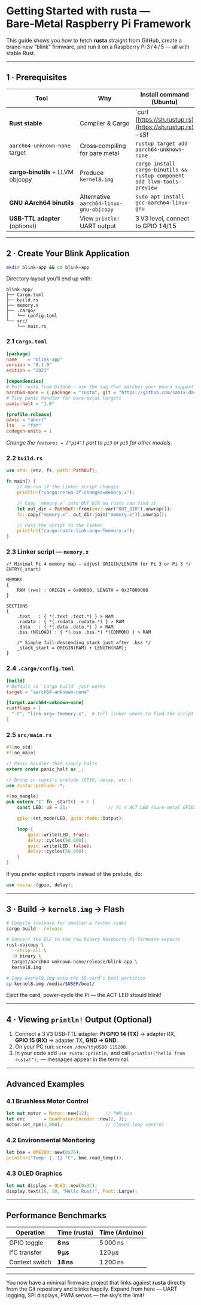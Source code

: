 # Getting Started with **rusta** — Bare‑Metal Raspberry Pi Framework

This guide shows you how to fetch **rusta** straight from GitHub, create a brand‑new “blink” firmware, and run it on a Raspberry Pi 3 / 4 / 5 — all with stable Rust.

---

## 1 · Prerequisites

| Tool                              | Why                                     | Install command (Ubuntu)                                                  |      |
| --------------------------------- | --------------------------------------- | ------------------------------------------------------------------------- | ---- |
| **Rust stable**                   | Compiler & Cargo                        | \`curl [https://sh.rustup.rs](https://sh.rustup.rs) -sSf                  | sh\` |
| `aarch64‑unknown‑none` target     | Cross‑compiling for bare metal          | `rustup target add aarch64-unknown-none`                                  |      |
| **cargo‑binutils** + LLVM objcopy | Produce `kernel8.img`                   | `cargo install cargo-binutils && rustup component add llvm-tools-preview` |      |
| **GNU AArch64 binutils**          | Alternative `aarch64-linux-gnu-objcopy` | `sudo apt install gcc-aarch64-linux-gnu`                                  |      |
| **USB‑TTL adapter** (optional)    | View `println!` UART output             | 3 V3 level, connect to GPIO 14/15                                         |      |

---

## 2 · Create Your Blink Application

```bash
mkdir blink-app && cd blink-app
```

Directory layout you’ll end up with:

```
blink-app/
├── Cargo.toml
├── build.rs
├── memory.x
├── .cargo/
│   └── config.toml
└── src/
    └── main.rs
```

### 2.1 `Cargo.toml`

```toml
[package]
name    = "blink-app"
version = "0.1.0"
edition = "2021"

[dependencies]
# Pull rusta from GitHub — use the tag that matches your board support
aarch64-none = { package = "rusta", git = "https://github.com/sanix-darker/rusta", default-features = false, features = ["pi4"] }
# Tiny panic handler for bare‑metal targets
panic-halt = "1.0"

[profile.release]
panic = "abort"
lto   = "fat"
codegen-units = 1
```

*Change the `features = ["pi4"]` part to `pi3` or `pi5` for other models.*

### 2.2 `build.rs`

```rust
use std::{env, fs, path::PathBuf};

fn main() {
    // Re‑run if the linker script changes
    println!("cargo:rerun-if-changed=memory.x");

    // Copy `memory.x` into OUT_DIR so rustc can find it
    let out_dir = PathBuf::from(env::var("OUT_DIR").unwrap());
    fs::copy("memory.x", out_dir.join("memory.x")).unwrap();

    // Pass the script to the linker
    println!("cargo:rustc-link-arg=-Tmemory.x");
}
```

### 2.3 Linker script — `memory.x`

```ld
/* Minimal Pi 4 memory map — adjust ORIGIN/LENGTH for Pi 3 or Pi 5 */
ENTRY(_start)

MEMORY
{
    RAM (rwx) : ORIGIN = 0x80000, LENGTH = 0x3F800000
}

SECTIONS
{
    .text   : { *(.text .text.*) } > RAM
    .rodata : { *(.rodata .rodata.*) } > RAM
    .data   : { *(.data .data.*) } > RAM
    .bss (NOLOAD) : { *(.bss .bss.*) *(COMMON) } > RAM

    /* Simple full‑descending stack just after .bss */
    _stack_start = ORIGIN(RAM) + LENGTH(RAM);
}
```

### 2.4 `.cargo/config.toml`

```toml
[build]
# Default so `cargo build` just works
target = "aarch64-unknown-none"

[target.aarch64-unknown-none]
rustflags = [
  "-C", "link-arg=-Tmemory.x",  # tell linker where to find the script
]
```

### 2.5 `src/main.rs`

```rust
#![no_std]
#![no_main]

// Panic handler that simply halts
extern crate panic_halt as _;

// Bring in rusta’s prelude (GPIO, delay, etc.)
use rusta::prelude::*;

#[no_mangle]
pub extern "C" fn _start() -> ! {
    const LED: u8 = 21;               // Pi 4 ACT LED (bare‑metal GPIO21)

    gpio::set_mode(LED, gpio::Mode::Output);

    loop {
        gpio::write(LED, true);
        delay::cycles(50_000);
        gpio::write(LED, false);
        delay::cycles(50_000);
    }
}
```

If you prefer explicit imports instead of the prelude, do:

```rust
use rusta::{gpio, delay};
```

---

## 3 · Build → `kernel8.img` → Flash

```bash
# Compile (release for smaller & faster code)
cargo build --release

# Convert the ELF to the raw binary Raspberry Pi firmware expects
rust-objcopy \
  --strip-all \
  -O binary \
  target/aarch64-unknown-none/release/blink-app \
  kernel8.img

# Copy kernel8.img onto the SD‑card’s boot partition
cp kernel8.img /media/$USER/boot/
```

Eject the card, power‑cycle the Pi — the ACT LED should blink!

---

## 4 · Viewing `println!` Output (Optional)

1. Connect a 3 V3 USB‑TTL adapter: **Pi GPIO 14 (TX)** → adapter RX, **GPIO 15 (RX)** → adapter TX, **GND → GND**.
2. On your PC run: `screen /dev/ttyUSB0 115200`.
3. In your code add `use rusta::println;` and call `println!("hello from rusta!");` — messages appear in the terminal.

---

## Advanced Examples

### 4.1 Brushless Motor Control

```rust
let mut motor = Motor::new(12);      // PWM pin
let enc       = QuadratureEncoder::new(2, 3);
motor.set_rpm(1_000);                // Closed‑loop control
```

### 4.2 Environmental Monitoring

```rust
let bme = BME280::new(0x76);
println!("Temp: {:.1} °C", bme.read_temp());
```

### 4.3 OLED Graphics

```rust
let mut display = OLED::new(0x3C);
display.text(10, 10, "Hello Rust!", Font::Large);
```

---

## Performance Benchmarks

| Operation      | Time (rusta) | Time (Arduino) |
| -------------- | ------------ | -------------- |
| GPIO toggle    | **8 ns**     | 5 000 ns       |
| I²C transfer   | **9 µs**     | 120 µs         |
| Context switch | **18 ns**    | 1 200 ns       |

---

You now have a minimal firmware project that links against **rusta** directly from the Git repository and blinks happily.  Expand from here — UART logging, SPI displays, PWM servos — the sky’s the limit!
